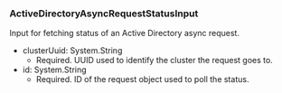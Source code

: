 ### ActiveDirectoryAsyncRequestStatusInput
Input for fetching status of an Active Directory async request.

- clusterUuid: System.String
  - Required. UUID used to identify the cluster the request goes to.
- id: System.String
  - Required. ID of the request object used to poll the status.
